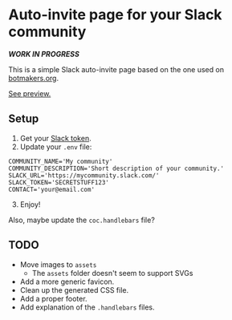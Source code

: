 # Auto-invite page for your Slack community
***WORK IN PROGRESS***

This is a simple Slack auto-invite page based on the one used on [botmakers.org](https://botmakers.org/).

[See preview.](slack-invite-glitch)


## Setup

1. Get your [Slack token](https://api.slack.com/custom-integrations/legacy-tokens).
2. Update your `.env` file:

```
COMMUNITY_NAME='My community'
COMMUNITY_DESCRIPTION='Short description of your community.'
SLACK_URL='https://mycommunity.slack.com/'
SLACK_TOKEN='SECRETSTUFF123'
CONTACT='your@email.com'
```


3. Enjoy!

Also, maybe update the `coc.handlebars` file?

## TODO

- Move images to `assets`
  - The `assets` folder doesn't seem to support SVGs
- Add a more generic favicon.
- Clean up the generated CSS file.
- Add a proper footer.
- Add explanation of the `.handlebars` files.